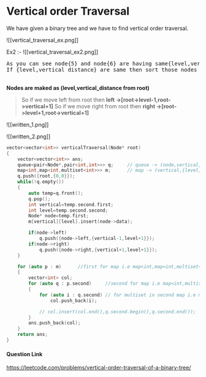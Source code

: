 
# Vertical order Traversal


We have given a binary tree and we have to find vertical order traversal.

![[vertical_traversal_ex.png]]

Ex2 :-
![[vertical_traversal_ex2.png]]

<pre>
As you can see node{5} and node{6} are having same{level,vertical_distance}. 
If {level,vertical_distance} are same then sort those nodes in ascending order.
</pre>
\
**Nodes are maked as (level,vertical_distance from root)**

> So if we move left from root then **left ->[root->level-1,root->vertical+1]**
> So if we move right from root then **right ->[root->level+1,root->vertical+1]**


![[written_1.png]]

![[written_2.png]]

```C++
vector<vector<int>> verticalTraversal(Node* root)
{
    vector<vector<int>> ans;
    queue<pair<Node*,pair<int,int>>> q;     // queue -> (node,vertical,level)
    map<int,map<int,multiset<int>>> m;      // map -> (vertical,{level,multinode})
    q.push({root,{0,0}});
    while(!q.empty())
    {
        auto temp=q.front();
        q.pop();
        int vertical=temp.second.first;
        int level=temp.second.second;
        Node* node=temp.first;
        m[vertical][level].insert(node->data);

        if(node->left)
            q.push({node->left,{vertical-1,level+1}});
        if(node->right)
            q.push({node->right,{vertical+1,level+1}});
    }

    for (auto p : m)      //first for map i.e map<int,map<int,multiset<int>>> m;
    {
        vector<int> col;
        for (auto q : p.second)     //second for map i.e map<int,multiset<int>>
        {
            for (auto i : q.second) // for multiset in second map i.e multiset<int>
                col.push_back(i);

            // col.insert(col.end(),q.second.begin(),q.second.end());  //this is the alternative for above for loop
        }
        ans.push_back(col);
    }
    return ans;
}
```

#### Question Link
https://leetcode.com/problems/vertical-order-traversal-of-a-binary-tree/

